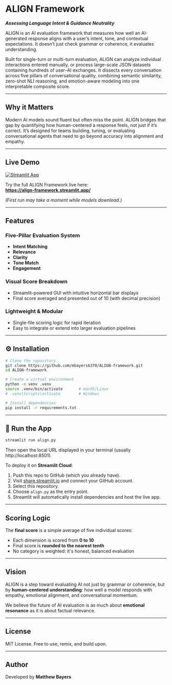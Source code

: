 # ALIGN Framework

***Assessing Language Intent & Guidance Neutrality***

ALIGN is an AI evaluation framework that measures how well an AI-generated response aligns with a user’s intent, tone, and contextual expectations.
It doesn’t just check grammar or coherence, it evaluates understanding.

Built for single-turn or multi-turn evaluation, ALIGN can analyze individual interactions entered manually, or process large-scale JSON datasets containing hundreds of user–AI exchanges. It dissects every conversation across five pillars of conversational quality, combining semantic similarity, zero-shot NLI reasoning, and emotion-aware modeling into one interpretable composite score.

---

## Why it Matters

Modern AI models sound fluent but often miss the point. ALIGN bridges that gap by quantifying how human-centered a response feels, not just if it’s correct.
It’s designed for teams building, tuning, or evaluating conversational agents that need to go beyond accuracy into alignment and empathy.

---

## Live Demo

[![Streamlit App](https://static.streamlit.io/badges/streamlit_badge_black_white.svg)](https://align-framework.streamlit.app/)

Try the full ALIGN Framework live here:  
**https://align-framework.streamlit.app/**  

*(First run may take a moment while models download.)*

---

## Features

### Five-Pillar Evaluation System
- **Intent Matching**
- **Relevance**
- **Clarity**
- **Tone Match**
- **Engagement**

### Visual Score Breakdown
- Streamlit-powered GUI with intuitive horizontal bar displays
- Final score averaged and presented out of 10 (with decimal precision)

### Lightweight & Modular
- Single-file scoring logic for rapid iteration
- Easy to integrate or extend into larger evaluation pipelines

---

## ⚙️ Installation
```bash
# Clone the repository
git clone https://github.com/mbayers6370/ALIGN-framework.git
cd ALIGN-framework

# Create a virtual environment
python -m venv .venv
source .venv/bin/activate       # macOS/Linux
# .venv\Scripts\activate        # Windows

# Install dependencies
pip install -r requirements.txt
```

---

## 🚀 Run the App
```bash
streamlit run align.py
```

Then open the local URL displayed in your terminal (usually http://localhost:8501).

To deploy it on **Streamlit Cloud**:
1. Push this repo to GitHub (which you already have).
2. Visit [share.streamlit.io](https://share.streamlit.io) and connect your GitHub account.
3. Select this repository.
4. Choose `align.py` as the entry point.
5. Streamlit will automatically install dependencies and host the live app.

---

## Scoring Logic

The **final score** is a simple average of five individual scores:
- Each dimension is scored from **0 to 10**
- Final score is **rounded to the nearest tenth**
- No category is weighted: it's honest, balanced evaluation

---

## Vision

ALIGN is a step toward evaluating AI not just by grammar or coherence, but by **human-centered understanding**: how well a model responds with empathy, emotional alignment, and conversational momentum.

We believe the future of AI evaluation is as much about **emotional resonance** as it is about factual relevance.

---

## License

MIT License. Free to use, remix, and build upon.

---

## Author

Developed by **Matthew Bayers**
